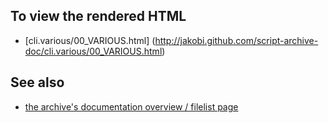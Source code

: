 To view the rendered HTML
-------------------------

* [cli.various/00_VARIOUS.html]
  (http://jakobi.github.com/script-archive-doc/cli.various/00_VARIOUS.html)


See also
--------

* [the archive's documentation overview / filelist page](http://jakobi.github.com/script-archive-doc/ "Peter's Script-Archive Overview and Filelist")

